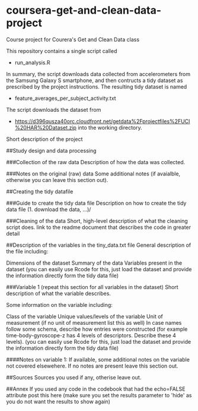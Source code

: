 # coursera-get-and-clean-data-project
Course project for Courera's Get and Clean Data class

This repository contains a single script called
* run_analysis.R

In summary, the script downloads data collected from accelerometers from the Samsung Galaxy S smartphone, and then contructs a tidy dataset as prescribed by the project instructions.  The resulting tidy dataset is named
* feature_averages_per_subject_activity.txt

The script downloads the dataset from 
* https://d396qusza40orc.cloudfront.net/getdata%2Fprojectfiles%2FUCI%20HAR%20Dataset.zip
into the working directory.  

Short description of the project

##Study design and data processing

###Collection of the raw data Description of how the data was collected.

###Notes on the original (raw) data Some additional notes (if avaialble, otherwise you can leave this section out).

##Creating the tidy datafile

###Guide to create the tidy data file Description on how to create the tidy data file (1. download the data, ...)/

###Cleaning of the data Short, high-level description of what the cleaning script does. link to the readme document that describes the code in greater detail

##Description of the variables in the tiny_data.txt file General description of the file including:

Dimensions of the dataset
Summary of the data
Variables present in the dataset
(you can easily use Rcode for this, just load the dataset and provide the information directly form the tidy data file)

###Variable 1 (repeat this section for all variables in the dataset) Short description of what the variable describes.

Some information on the variable including:

Class of the variable
Unique values/levels of the variable
Unit of measurement (if no unit of measurement list this as well)
In case names follow some schema, describe how entries were constructed (for example time-body-gyroscope-z has 4 levels of descriptors. Describe these 4 levels).
(you can easily use Rcode for this, just load the dataset and provide the information directly form the tidy data file)

####Notes on variable 1: If available, some additional notes on the variable not covered elsewehere. If no notes are present leave this section out.

##Sources Sources you used if any, otherise leave out.

##Annex If you used any code in the codebook that had the echo=FALSE attribute post this here (make sure you set the results parameter to 'hide' as you do not want the results to show again)

